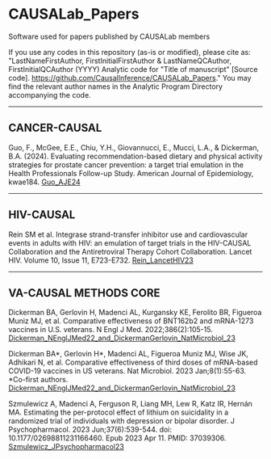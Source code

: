 ﻿# CAUSALab_Papers
Software used for papers published by CAUSALab members

If you use any codes in this repository (as-is or modified), please cite as: "LastNameFirstAuthor, FirstInitialFirstAuthor & LastNameQCAuthor, 
FirstInitialQCAuthor (YYYY) Analytic code for "Title of manuscript" [Source code]. https://github.com/CausalInference/CAUSALab_Papers." 
You may find the relevant author names in the Analytic Program Directory accompanying the code.

************************************************************************

## CANCER-CAUSAL
Guo, F., McGee, E.E., Chiu, Y.H., Giovannucci, E., Mucci, L.A., & Dickerman, B.A. (2024). Evaluating recommendation-based dietary and physical activity strategies for prostate cancer prevention: a target trial emulation in the Health Professionals Follow-up Study. American Journal of Epidemiology, kwae184.
[Guo_AJE24](Guo_AJE24)

*************************************************************************

## HIV-CAUSAL
Rein SM et al. Integrase strand-transfer inhibitor use and cardiovascular events in adults with HIV: an emulation of target trials in the HIV-CAUSAL Collaboration and the Antiretroviral Therapy Cohort Collaboration. Lancet HIV. Volume 10, Issue 11, E723-E732. [Rein_LancetHIV23](Rein_LancetHIV23)

************************************************************************
## VA-CAUSAL METHODS CORE
Dickerman BA, Gerlovin H, Madenci AL, Kurgansky KE, Ferolito BR, Figueroa Muniz MJ, et al. Comparative effectiveness of BNT162b2 and mRNA-1273 vaccines in U.S. veterans. N Engl J Med. 2022;386(2):105-15. [Dickerman_NEnglJMed22_and_DickermanGerlovin_NatMicrobiol_23](Dickerman_NEnglJMed22_and_DickermanGerlovin_NatMicrobiol_23)

Dickerman BA*, Gerlovin H*, Madenci AL, Figueroa Muniz MJ, Wise JK, Adhikari N, et al. Comparative effectiveness of third doses of mRNA-based COVID-19 vaccines in US veterans. Nat Microbiol. 2023 Jan;8(1):55-63. *Co-first authors. [Dickerman_NEnglJMed22_and_DickermanGerlovin_NatMicrobiol_23](Dickerman_NEnglJMed22_and_DickermanGerlovin_NatMicrobiol_23)

Szmulewicz A, Madenci A, Ferguson R, Liang MH, Lew R, Katz IR, Hernán MA. Estimating the per-protocol effect of lithium on suicidality in a randomized trial of individuals with depression or bipolar disorder. J Psychopharmacol. 2023 Jun;37(6):539-544. doi: 10.1177/02698811231166460. Epub 2023 Apr 11. PMID: 37039306. [Szmulewicz_JPsychopharmacol23](Szmulewicz_JPsychopharmacol23)
